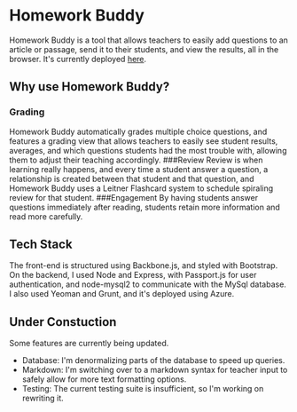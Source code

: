 Homework Buddy
=========
Homework Buddy is a tool that allows teachers to easily add questions to an article or passage, send it to their students, and view the results, all in the browser. It's currently deployed [here](http://hwbud.azurewebsites.net). 
## Why use Homework Buddy?
### Grading
Homework Buddy automatically grades multiple choice questions, and features a grading view that allows teachers to easily see student results, averages, and which questions students had the most trouble with, allowing them to adjust their teaching accordingly. 
###Review
Review is when learning really happens, and every time a student answer a question, a relationship is created between that student and that question, and Homework Buddy uses a Leitner Flashcard system to schedule spiraling review for that student. 
###Engagement
By having students answer questions immediately after reading, students retain more information and read more carefully.
## Tech Stack
The front-end is structured using Backbone.js, and styled with Bootstrap. On the backend, I used Node and Express, with Passport.js for user authentication, and node-mysql2 to communicate with the MySql database. I also used Yeoman and Grunt, and it's deployed using Azure. 

## Under Constuction
Some features are currently being updated. 
* Database: I'm denormalizing parts of the database to speed up queries. 
* Markdown: I'm switching over to a markdown syntax for teacher input to safely allow for more text formatting options. 
* Testing: The current testing suite is insufficient, so I'm working on rewriting it.

